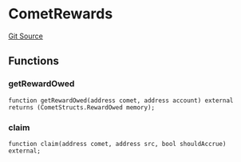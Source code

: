 # CometRewards
[Git Source](https://github.com/SyncCode2017/yield-aggregator-hh/blob/b0c4faacf958598cfd8e723937511d7ce489672f/contracts/interfaces/IComet.sol)


## Functions
### getRewardOwed


```solidity
function getRewardOwed(address comet, address account) external returns (CometStructs.RewardOwed memory);
```

### claim


```solidity
function claim(address comet, address src, bool shouldAccrue) external;
```

